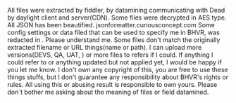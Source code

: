 All files were extracted by fiddler, by datamining communicating with Dead by daylight client and server(CDN).
Some files were decrypted in AES type. 
All JSON has been beautified. jsonformatter.curiousconcept.com
Some config settings or data filed that can be used to specify me in BHVR, was redacted in <redacted>. Please understand me.
Some files don't match the originally extracted filename or URL things(name or path).
I can upload more versions(DEVS, QA, UAT, ) or more files to refers if I could. If anything I could refer to or anything updated but not applied yet, I would be happy if you let me know.
I don't own any copyright of this, you are free to use these things stuffs, but I don't guarantee any responsibility about BHVR's rights or rules. All using this or abusing result is responsible to own yours.
Please don`t bother me asking about the meaning of files or field datamined.
